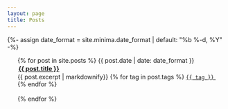 ```yaml
---
layout: page
title: Posts
---
```


{%- assign date_format = site.minima.date_format | default: "%b %-d, %Y" -%}	
<ul>
  {% for post in site.posts %}
    <time class="dt-published" datetime="{{ page.date | date_to_xmlschema }}" itemprop="datePublished">
        {{ post.date | date: date_format }}
    </time>
	<br>
    <h4 style="margin: 1px; padding: 1px;">
      <a href="{{ post.url }}">{{ post.title }}</a>
    </h4>
	{{ post.excerpt | markdownify}}
  	{% for tag in post.tags %}
 	  <a href="/tag/{{ tag }}"><code><nobr>{{ tag }}</nobr></code>&nbsp;</a>
    {% endfor %}
	<br><br>
  {% endfor %}
</ul>
